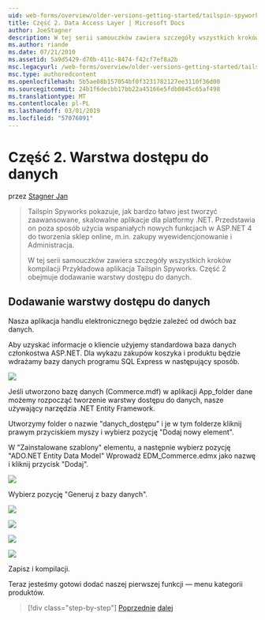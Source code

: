 ```yaml
---
uid: web-forms/overview/older-versions-getting-started/tailspin-spyworks/tailspin-spyworks-part-2
title: Część 2. Data Access Layer | Microsoft Docs
author: JoeStagner
description: W tej serii samouczków zawiera szczegóły wszystkich kroków kompilacji Przykładowa aplikacja Tailspin Spyworks. Część 2 obejmuje dodawanie warstwy dostępu do danych.
ms.author: riande
ms.date: 07/21/2010
ms.assetid: 5a9d5429-d70b-411c-8474-f42cf7ef8a2b
msc.legacyurl: /web-forms/overview/older-versions-getting-started/tailspin-spyworks/tailspin-spyworks-part-2
msc.type: authoredcontent
ms.openlocfilehash: 5b5ae08b157054bf0f3231782127ee3110f36d00
ms.sourcegitcommit: 24b1f6decbb17bb22a45166e5fdb0845c65af498
ms.translationtype: MT
ms.contentlocale: pl-PL
ms.lasthandoff: 03/01/2019
ms.locfileid: "57076091"
---
```

<a name="part-2-data-access-layer"></a>Część 2. Warstwa dostępu do danych
====================
przez [Stagner Jan](https://github.com/JoeStagner)

> Tailspin Spyworks pokazuje, jak bardzo łatwo jest tworzyć zaawansowane, skalowalne aplikacje dla platformy .NET. Przedstawia on poza sposób użycia wspaniałych nowych funkcjach w ASP.NET 4 do tworzenia sklep online, m.in. zakupy wyewidencjonowanie i Administracja.
> 
> W tej serii samouczków zawiera szczegóły wszystkich kroków kompilacji Przykładowa aplikacja Tailspin Spyworks. Część 2 obejmuje dodawanie warstwy dostępu do danych.


## <a id="_Toc260221668"></a>  Dodawanie warstwy dostępu do danych

Nasza aplikacja handlu elektronicznego będzie zależeć od dwóch baz danych.

Aby uzyskać informacje o kliencie użyjemy standardowa baza danych członkostwa ASP.NET. Dla wykazu zakupów koszyka i produktu będzie wdrażamy bazy danych programu SQL Express w następujący sposób.

![](tailspin-spyworks-part-2/_static/image1.jpg)

Jeśli utworzono bazę danych (Commerce.mdf) w aplikacji App\_folder dane możemy rozpocząć tworzenie warstwy dostępu do danych, nasze używający narzędzia .NET Entity Framework.

Utworzymy folder o nazwie "danych\_dostępu" i je w tym folderze kliknij prawym przyciskiem myszy i wybierz pozycję "Dodaj nowy element".

W "Zainstalowane szablony" elementu, a następnie wybierz pozycję "ADO.NET Entity Data Model" Wprowadź EDM\_Commerce.edmx jako nazwę i kliknij przycisk "Dodaj".

![](tailspin-spyworks-part-2/_static/image2.jpg)

Wybierz pozycję "Generuj z bazy danych".

![](tailspin-spyworks-part-2/_static/image1.png)

![](tailspin-spyworks-part-2/_static/image2.png)

![](tailspin-spyworks-part-2/_static/image3.png)

![](tailspin-spyworks-part-2/_static/image3.jpg)

Zapisz i kompilacji.

Teraz jesteśmy gotowi dodać naszej pierwszej funkcji — menu kategorii produktów.

> [!div class="step-by-step"]
> [Poprzednie](tailspin-spyworks-part-1.md)
> [dalej](tailspin-spyworks-part-3.md)
